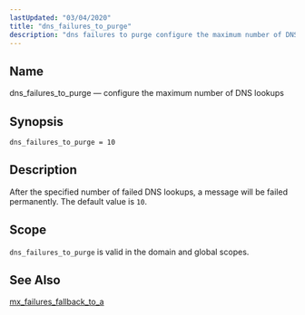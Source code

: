 ```yaml
---
lastUpdated: "03/04/2020"
title: "dns_failures_to_purge"
description: "dns failures to purge configure the maximum number of DNS lookups dns failures to purge 10 After the specified number of failed DNS lookups a message will be failed permanently The default value is 10 dns failures to purge is valid in the domain and global scopes mx failures fallback..."
---
```


<a name="conf.ref.dns_failures_to_purge"></a> 
## Name

dns_failures_to_purge — configure the maximum number of DNS lookups

## Synopsis

`dns_failures_to_purge = 10`

<a name="idp8981664"></a> 
## Description

After the specified number of failed DNS lookups, a message will be failed permanently. The default value is `10`.

<a name="idp8983792"></a> 
## Scope

`dns_failures_to_purge` is valid in the domain and global scopes.

<a name="idp8985840"></a> 
## See Also

[mx_failures_fallback_to_a](/momentum/3/3-reference/3-reference-conf-ref-mx-failures-fallback-to-a)